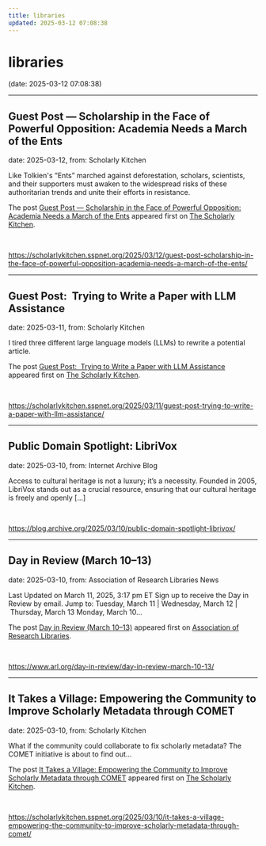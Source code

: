 ```yaml
---
title: libraries
updated: 2025-03-12 07:08:38
---
```


# libraries

(date: 2025-03-12 07:08:38)

---

## Guest Post — Scholarship in the Face of Powerful Opposition: Academia Needs a March of the Ents

date: 2025-03-12, from: Scholarly Kitchen

<p>Like Tolkien's “Ents” marched against deforestation, scholars, scientists, and their supporters must awaken to the widespread risks of these authoritarian trends and unite their efforts in resistance.</p>
<p>The post <a href="https://scholarlykitchen.sspnet.org/2025/03/12/guest-post-scholarship-in-the-face-of-powerful-opposition-academia-needs-a-march-of-the-ents/">Guest Post &#8212; Scholarship in the Face of Powerful Opposition: Academia Needs a March of the Ents</a> appeared first on <a href="https://scholarlykitchen.sspnet.org">The Scholarly Kitchen</a>.</p>
 

<br> 

<https://scholarlykitchen.sspnet.org/2025/03/12/guest-post-scholarship-in-the-face-of-powerful-opposition-academia-needs-a-march-of-the-ents/>

---

## Guest Post:  Trying to Write a Paper with LLM Assistance

date: 2025-03-11, from: Scholarly Kitchen

<p>I tired three different large language models (LLMs) to rewrite a potential article.</p>
<p>The post <a href="https://scholarlykitchen.sspnet.org/2025/03/11/guest-post-trying-to-write-a-paper-with-llm-assistance/">Guest Post:  Trying to Write a Paper with LLM Assistance</a> appeared first on <a href="https://scholarlykitchen.sspnet.org">The Scholarly Kitchen</a>.</p>
 

<br> 

<https://scholarlykitchen.sspnet.org/2025/03/11/guest-post-trying-to-write-a-paper-with-llm-assistance/>

---

## Public Domain Spotlight: LibriVox

date: 2025-03-10, from: Internet Archive Blog

Access to cultural heritage is not a luxury; it&#8217;s a necessity. Founded in 2005, LibriVox stands out as a crucial resource, ensuring that our cultural heritage is freely and openly [&#8230;] 

<br> 

<https://blog.archive.org/2025/03/10/public-domain-spotlight-librivox/>

---

## Day in Review (March 10–13)

date: 2025-03-10, from: Association of Research Libraries News

<p>Last Updated on March 11, 2025, 3:17 pm ET Sign up to receive the Day in Review by email. Jump to: Tuesday, March 11 &#124; Wednesday, March 12 &#124; Thursday, March 13 Monday, March 10...</p>
<p>The post <a href="https://www.arl.org/day-in-review/day-in-review-march-10-13/">Day in Review (March 10–13)</a> appeared first on <a href="https://www.arl.org">Association of Research Libraries</a>.</p>
 

<br> 

<https://www.arl.org/day-in-review/day-in-review-march-10-13/>

---

## It Takes a Village: Empowering the Community to Improve Scholarly Metadata through COMET

date: 2025-03-10, from: Scholarly Kitchen

<p>What if the community could collaborate to fix scholarly metadata? The COMET initiative is about to find out...</p>
<p>The post <a href="https://scholarlykitchen.sspnet.org/2025/03/10/it-takes-a-village-empowering-the-community-to-improve-scholarly-metadata-through-comet/">It Takes a Village: Empowering the Community to Improve Scholarly Metadata through COMET</a> appeared first on <a href="https://scholarlykitchen.sspnet.org">The Scholarly Kitchen</a>.</p>
 

<br> 

<https://scholarlykitchen.sspnet.org/2025/03/10/it-takes-a-village-empowering-the-community-to-improve-scholarly-metadata-through-comet/>

